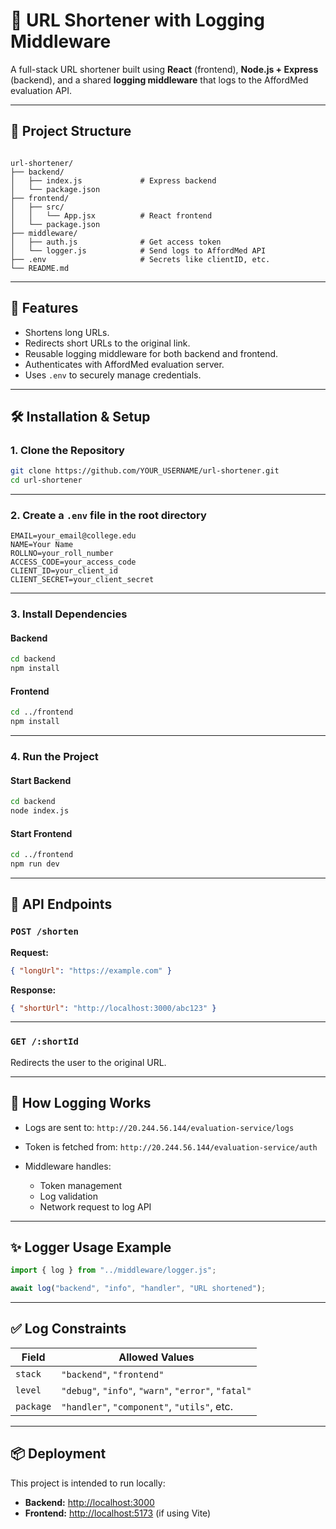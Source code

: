 
# 🔗 URL Shortener with Logging Middleware

A full-stack URL shortener built using **React** (frontend), **Node.js + Express** (backend), and a shared **logging middleware** that logs to the AffordMed evaluation API.

---

## 📁 Project Structure

```

url-shortener/
├── backend/
│   ├── index.js             # Express backend
│   └── package.json
├── frontend/
│   ├── src/
│   │   └── App.jsx          # React frontend
│   └── package.json
├── middleware/
│   ├── auth.js              # Get access token
│   └── logger.js            # Send logs to AffordMed API
├── .env                     # Secrets like clientID, etc.
└── README.md

````

---

## 🚀 Features

- Shortens long URLs.
- Redirects short URLs to the original link.
- Reusable logging middleware for both backend and frontend.
- Authenticates with AffordMed evaluation server.
- Uses `.env` to securely manage credentials.

---

## 🛠️ Installation & Setup

### 1. Clone the Repository

```bash
git clone https://github.com/YOUR_USERNAME/url-shortener.git
cd url-shortener
````

---

### 2. Create a `.env` file in the root directory

```env
EMAIL=your_email@college.edu
NAME=Your Name
ROLLNO=your_roll_number
ACCESS_CODE=your_access_code
CLIENT_ID=your_client_id
CLIENT_SECRET=your_client_secret
```

---

### 3. Install Dependencies

#### Backend

```bash
cd backend
npm install
```

#### Frontend

```bash
cd ../frontend
npm install
```

---

### 4. Run the Project

#### Start Backend

```bash
cd backend
node index.js
```

#### Start Frontend

```bash
cd ../frontend
npm run dev
```

---

## 🔧 API Endpoints

### `POST /shorten`

**Request:**

```json
{ "longUrl": "https://example.com" }
```

**Response:**

```json
{ "shortUrl": "http://localhost:3000/abc123" }
```

---

### `GET /:shortId`

Redirects the user to the original URL.

---

## 🧠 How Logging Works

* Logs are sent to: `http://20.244.56.144/evaluation-service/logs`
* Token is fetched from: `http://20.244.56.144/evaluation-service/auth`
* Middleware handles:

  * Token management
  * Log validation
  * Network request to log API

---

## ✨ Logger Usage Example

```js
import { log } from "../middleware/logger.js";

await log("backend", "info", "handler", "URL shortened");
```

---

## ✅ Log Constraints

| Field     | Allowed Values                                      |
| --------- | --------------------------------------------------- |
| `stack`   | `"backend"`, `"frontend"`                           |
| `level`   | `"debug"`, `"info"`, `"warn"`, `"error"`, `"fatal"` |
| `package` | `"handler"`, `"component"`, `"utils"`, etc.         |

---

## 📦 Deployment

This project is intended to run locally:

* **Backend:** [http://localhost:3000](http://localhost:3000)
* **Frontend:** [http://localhost:5173](http://localhost:5173) (if using Vite)





